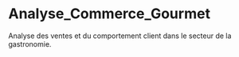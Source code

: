 # Analyse_Commerce_Gourmet
Analyse des ventes et du comportement client dans le secteur de la gastronomie.
